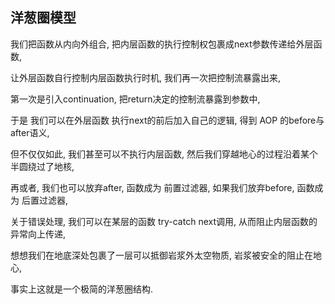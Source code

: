 ## 洋葱圈模型

我们把函数从内向外组合, 把内层函数的执行控制权包裹成next参数传递给外层函数,

让外层函数自行控制内层函数执行时机, 我们再一次把控制流暴露出来,

第一次是引入continuation, 把return决定的控制流暴露到参数中,

于是 我们可以在外层函数 执行next的前后加入自己的逻辑, 得到 AOP 的before与after语义,

但不仅仅如此, 我们甚至可以不执行内层函数, 然后我们穿越地心的过程沿着某个半圆绕过了地核,

再或者, 我们也可以放弃after, 函数成为 前置过滤器, 如果我们放弃before, 函数成为 后置过滤器,

关于错误处理, 我们可以在某层的函数 try-catch next调用, 从而阻止内层函数的异常向上传递,

想想我们在地底深处包裹了一层可以抵御岩浆外太空物质, 岩浆被安全的阻止在地心,

事实上这就是一个极简的洋葱圈结构.